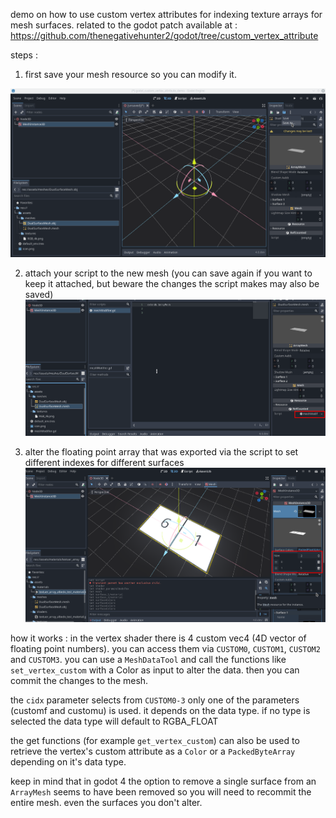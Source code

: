 demo on how to use custom vertex attributes for indexing texture arrays for mesh surfaces.
related to the godot patch available at :
https://github.com/thenegativehunter2/godot/tree/custom_vertex_attribute

steps :
1. first save your mesh resource so you can modify it.

![how to prepare your mesh](guide_pics/save_obj_as_mesh.png)

2. attach your script to the new mesh (you can save again if you want to keep it attached, but beware the changes the script makes may also be saved)
![attach your script](guide_pics/attach_script_to_mesh_resource.png)

3. alter the floating point array that was exported via the script to set different indexes for different surfaces
![how to use](guide_pics/how_to_use.png)

how it works :
in the vertex shader there is 4 custom vec4 (4D vector of floating point numbers). you can access them via `CUSTOM0`, `CUSTOM1`, `CUSTOM2` and `CUSTOM3`.
you can use a `MeshDataTool` and call the functions like `set_vertex_custom` with a Color as input to alter the data. then you can commit the changes to the mesh.

the `cidx` parameter selects from `CUSTOM0-3`
only one of the parameters (customf and customu) is used. it depends on the data type. if no type is selected the data type will default to RGBA_FLOAT

the get functions (for example `get_vertex_custom`) can also be used to retrieve the vertex's custom attribute as a `Color` or a `PackedByteArray` depending on it's data type.

keep in mind that in godot 4 the option to remove a single surface from an `ArrayMesh` seems to have been removed so you will need to recommit the entire mesh. even the surfaces you don't alter.

